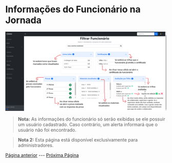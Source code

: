 # Informações do Funcionário na Jornada

![Página de Jornada de Funcionário](/documentacao/imgs_documentacao/jornadaCAMPOS.png)

> **Nota:** As informações do funcionário só serão exibidas se ele possuir um usuário cadastrado. Caso contrário, um alerta informará que o usuário não foi encontrado.

> **Nota 2:** Esta página está disponível exclusivamente para administradores.

[Página anterior](/documentacao/documentacaoGestores/avaliarTrilha.md) --- [Próxima Página](/documentacao/documentacaoGestores/prova.md)